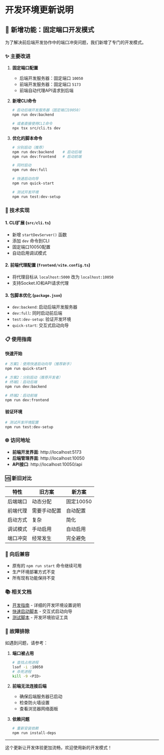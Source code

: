 # 开发环境更新说明

## 🎉 新增功能：固定端口开发模式

为了解决前后端开发协作中的端口冲突问题，我们新增了专门的开发模式。

### ✨ 主要改进

1. **固定端口配置**
   - 后端开发服务器：固定端口 `10050`
   - 前端开发服务器：固定端口 `5173`
   - 前端自动代理API请求到后端

2. **新增CLI命令**
   ```bash
   # 启动后端开发服务器（固定端口10050）
   npm run dev:backend
   
   # 或者直接使用CLI命令
   npx tsx src/cli.ts dev
   ```

3. **优化的脚本命令**
   ```bash
   # 分别启动（推荐）
   npm run dev:backend    # 启动后端
   npm run dev:frontend   # 启动前端
   
   # 同时启动
   npm run dev:full
   
   # 快速启动向导
   npm run quick-start
   
   # 测试开发环境
   npm run test:dev-setup
   ```

### 🔧 技术实现

#### 1. CLI扩展 (`src/cli.ts`)
- 新增 `startDevServer()` 函数
- 添加 `dev` 命令到CLI
- 固定端口10050配置
- 自动启用调试模式

#### 2. 前端代理配置 (`frontend/vite.config.ts`)
- 将代理目标从 `localhost:5000` 改为 `localhost:10050`
- 支持Socket.IO和API请求代理

#### 3. 包脚本优化 (`package.json`)
- `dev:backend`: 启动后端开发服务器
- `dev:full`: 同时启动前后端
- `test:dev-setup`: 验证开发环境
- `quick-start`: 交互式启动向导

### 📋 使用指南

#### 快速开始
```bash
# 方案1：使用快速启动向导（推荐新手）
npm run quick-start

# 方案2：分别启动（推荐开发者）
# 终端1：启动后端
npm run dev:backend

# 终端2：启动前端
npm run dev:frontend
```

#### 验证环境
```bash
# 测试开发环境配置
npm run test:dev-setup
```

### 🌐 访问地址

- **前端开发界面**: http://localhost:5173
- **后端管理界面**: http://localhost:10050
- **API接口**: http://localhost:10050/api

### 🆚 新旧对比

| 特性 | 旧方案 | 新方案 |
|------|--------|--------|
| 后端端口 | 动态分配 | 固定10050 |
| 前端代理 | 需要手动配置 | 自动配置 |
| 启动方式 | 复杂 | 简化 |
| 调试模式 | 手动启用 | 自动启用 |
| 端口冲突 | 经常发生 | 完全避免 |

### 🔄 向后兼容

- 原有的 `npm run start` 命令继续可用
- 生产环境部署方式不变
- 所有现有功能保持不变

### 📚 相关文档

- [开发指南](./DEVELOPMENT.md) - 详细的开发环境设置说明
- [快速启动脚本](./scripts/quick-start-dev.sh) - 交互式启动向导
- [测试脚本](./scripts/test-dev-setup.js) - 开发环境验证工具

### 🐛 故障排除

如遇到问题，请参考：

1. **端口被占用**
   ```bash
   # 查找占用进程
   lsof -i :10050
   # 杀死进程
   kill -9 <PID>
   ```

2. **前端无法连接后端**
   - 确保后端服务器已启动
   - 检查防火墙设置
   - 查看浏览器网络面板

3. **依赖问题**
   ```bash
   # 重新安装依赖
   npm run install-deps
   ```

---

这个更新让开发体验更加流畅，欢迎使用新的开发模式！ 